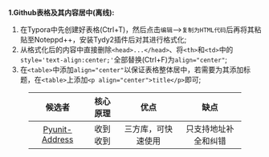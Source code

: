 **1.Github表格及其内容居中(离线):**

1. 在Typora中先创建好表格(Ctrl+T)，然后点击`编辑`-->`复制为HTML代码`后再将其粘贴至Noteppd++，安装Tydy2插件后对其进行格式化;
2. 从格式化后的内容中直接删除`<head>...</head>`、将`<th>`和`<td>`中的`style='text-align:center;'`全部替换(Ctrl+F)为`align="center"`;
3. 在`<table>`中添加`align="center"`以保证表格整体居中，若需要为其添加标题，在`<table>`上添加`<p align="center">title</p>`即可;

<html>
    <body>
        <figure>
            <table align="center">
                <thead>
                    <tr>
                        <th align="center">候选者</th>
                        <th align="center">核心原理</th>
                        <th align="center">优点</th>
                        <th align="center">缺点</th>
                    </tr>
                </thead>
                <tbody>
                    <tr>
                        <td align="center">
                            <a href='https://github.com/PyUnit/pyunit-address'>Pyunit-Address</a>
                        </td>
                        <td align="center">收到
                        <br />收到</td>
                        <td align="center">三方库，可快速使用</td>
                        <td align="center">只支持地址补全和纠错</td>
                    </tr>
                </tbody>
            </table>
        </figure>
    </body>
</html>
